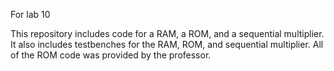 For lab 10

This repository includes code for a RAM, a ROM, and a sequential multiplier. It also includes testbenches for the RAM, ROM, and sequential multiplier. All of the ROM code was provided by the professor.
